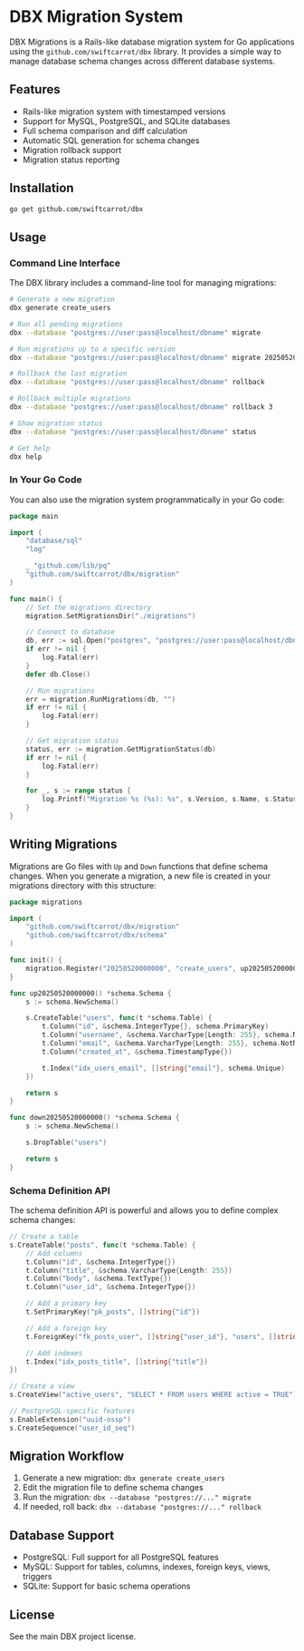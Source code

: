 # DBX Migration System

DBX Migrations is a Rails-like database migration system for Go applications using the `github.com/swiftcarrot/dbx` library. It provides a simple way to manage database schema changes across different database systems.

## Features

- Rails-like migration system with timestamped versions
- Support for MySQL, PostgreSQL, and SQLite databases
- Full schema comparison and diff calculation
- Automatic SQL generation for schema changes
- Migration rollback support
- Migration status reporting

## Installation

```bash
go get github.com/swiftcarrot/dbx
```

## Usage

### Command Line Interface

The DBX library includes a command-line tool for managing migrations:

```bash
# Generate a new migration
dbx generate create_users

# Run all pending migrations
dbx --database "postgres://user:pass@localhost/dbname" migrate

# Run migrations up to a specific version
dbx --database "postgres://user:pass@localhost/dbname" migrate 20250520000000

# Rollback the last migration
dbx --database "postgres://user:pass@localhost/dbname" rollback

# Rollback multiple migrations
dbx --database "postgres://user:pass@localhost/dbname" rollback 3

# Show migration status
dbx --database "postgres://user:pass@localhost/dbname" status

# Get help
dbx help
```

### In Your Go Code

You can also use the migration system programmatically in your Go code:

```go
package main

import (
	"database/sql"
	"log"

	_ "github.com/lib/pq"
	"github.com/swiftcarrot/dbx/migration"
)

func main() {
	// Set the migrations directory
	migration.SetMigrationsDir("./migrations")

	// Connect to database
	db, err := sql.Open("postgres", "postgres://user:pass@localhost/dbname")
	if err != nil {
		log.Fatal(err)
	}
	defer db.Close()

	// Run migrations
	err = migration.RunMigrations(db, "")
	if err != nil {
		log.Fatal(err)
	}

	// Get migration status
	status, err := migration.GetMigrationStatus(db)
	if err != nil {
		log.Fatal(err)
	}

	for _, s := range status {
		log.Printf("Migration %s (%s): %s", s.Version, s.Name, s.Status)
	}
}
```

## Writing Migrations

Migrations are Go files with `Up` and `Down` functions that define schema changes. When you generate a migration, a new file is created in your migrations directory with this structure:

```go
package migrations

import (
	"github.com/swiftcarrot/dbx/migration"
	"github.com/swiftcarrot/dbx/schema"
)

func init() {
	migration.Register("20250520000000", "create_users", up20250520000000, down20250520000000)
}

func up20250520000000() *schema.Schema {
	s := schema.NewSchema()

	s.CreateTable("users", func(t *schema.Table) {
		t.Column("id", &schema.IntegerType{}, schema.PrimaryKey)
		t.Column("username", &schema.VarcharType{Length: 255}, schema.NotNull)
		t.Column("email", &schema.VarcharType{Length: 255}, schema.NotNull)
		t.Column("created_at", &schema.TimestampType{})

		t.Index("idx_users_email", []string{"email"}, schema.Unique)
	})

	return s
}

func down20250520000000() *schema.Schema {
	s := schema.NewSchema()

	s.DropTable("users")

	return s
}
```

### Schema Definition API

The schema definition API is powerful and allows you to define complex schema changes:

```go
// Create a table
s.CreateTable("posts", func(t *schema.Table) {
	// Add columns
	t.Column("id", &schema.IntegerType{})
	t.Column("title", &schema.VarcharType{Length: 255})
	t.Column("body", &schema.TextType{})
	t.Column("user_id", &schema.IntegerType{})

	// Add a primary key
	t.SetPrimaryKey("pk_posts", []string{"id"})

	// Add a foreign key
	t.ForeignKey("fk_posts_user", []string{"user_id"}, "users", []string{"id"})

	// Add indexes
	t.Index("idx_posts_title", []string{"title"})
})

// Create a view
s.CreateView("active_users", "SELECT * FROM users WHERE active = TRUE")

// PostgreSQL-specific features
s.EnableExtension("uuid-ossp")
s.CreateSequence("user_id_seq")
```

## Migration Workflow

1. Generate a new migration: `dbx generate create_users`
2. Edit the migration file to define schema changes
3. Run the migration: `dbx --database "postgres://..." migrate`
4. If needed, roll back: `dbx --database "postgres://..." rollback`

## Database Support

- PostgreSQL: Full support for all PostgreSQL features
- MySQL: Support for tables, columns, indexes, foreign keys, views, triggers
- SQLite: Support for basic schema operations

## License

See the main DBX project license.
